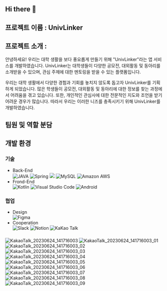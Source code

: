 ## Hi there 👋

## 프로젝트 이름 : UnivLinker


## 프로젝트 소개 :
안녕하세요! 우리는 대학 생활을 보다 풍요롭게 만들기 위해 "UnivLinker"라는 앱 서비스를 개발하였습니다. UnivLinker는 대학생들이 다양한 공모전, 대외활동 및 동아리를 소개받을 수 있으며, 관심 주제에 대한 멘토링을 받을 수 있는 플랫폼입니다.

우리는 대학 생활에서 다양한 경험과 기회를 놓치지 않도록 돕고자 UnivLinker를 기획하게 되었습니다. 많은 학생들이 공모전, 대외활동 및 동아리에 대한 정보를 찾는 과정에서 어려움을 겪고 있습니다. 또한, 개인적인 관심사에 대한 전문적인 지도와 조언을 받기 어려운 경우가 많습니다. 따라서 우리는 이러한 니즈를 충족시키기 위해 UnivLinker를 개발하였습니다.




## 팀원 및 역할 분담


## 개발 환경

### 기술


- Back-End<br>
   <img alt="JAVA" src ="https://img.shields.io/badge/JAVA-C9284D.svg?&style=for-the-badge&logo=java&logoColor=white"/></a> <img alt="Spring" src ="https://img.shields.io/badge/Spring-6DB33F.svg?style=for-the-badge&logo=Spring&logoColor=white"/> <img src="https://img.shields.io/badge/spring boot-6DB33F?style=for-the-badge&logo=spring boot&logoColor=white"> <img alt=" MySQL" src ="https://img.shields.io/badge/MySQL-003545.svg?&style=for-the-badge&logo=MySQL&logoColor=white"/> <img alt="Amazon AWS" src ="https://img.shields.io/badge/Amazon AWS-FF9900.svg?&style=for-the-badge&logo=Amazon AWS&logoColor=white"/>
- Frond-End<br>
   <img alt="Kotlin" src ="https://img.shields.io/badge/Kotlin-7F52FF?&style=for-the-badge&logo=Kotlin&logoColor=white"/>  <img alt="Visual Studio Code" src ="https://img.shields.io/badge/Android Studio-3DDC84?&style=for-the-badge&logo=Android Studio&logoColor=white"/>  <img alt="Android" src ="https://img.shields.io/badge/Android-3DDC84?&style=for-the-badge&logo=Android&logoColor=white"/>


### 협업

- Design<br>
   <img alt="Figma" src ="https://img.shields.io/badge/Figma-F24E1E?&style=for-the-badge&logo=Figma&logoColor=white"/>
- Cooperation <br>
    <img alt="Slack" src ="https://img.shields.io/badge/Slack-4A154B?&style=for-the-badge&logo=Slack&logoColor=white"/>  <img alt="Notion" src ="https://img.shields.io/badge/Notion-000000?&style=for-the-badge&logo=KakaoTalk&logoColor=white"/> <img alt="KaKao Talk" src ="https://img.shields.io/badge/KakaoTalk-FFCD00?&style=for-the-badge&logo=KakaoTalk&logoColor=white"/>

###
![KakaoTalk_20230624_141716003](https://github.com/hufs-hackathon/server/assets/48826098/f3073742-12b9-4719-99ed-e74b82b6c09e)
![KakaoTalk_20230624_141716003_01](https://github.com/hufs-hackathon/server/assets/48826098/c68bead1-0a25-416a-bed2-bc1b900f1f0a)
![KakaoTalk_20230624_141716003_02](https://github.com/hufs-hackathon/server/assets/48826098/91565f23-8db5-4522-a500-d2be4f0dc587)
![KakaoTalk_20230624_141716003_03](https://github.com/hufs-hackathon/server/assets/48826098/f6910ed8-58ed-4a92-b55d-5ccb089406d7)
![KakaoTalk_20230624_141716003_04](https://github.com/hufs-hackathon/server/assets/48826098/0269197b-1566-453c-b573-b9ef97421233)
![KakaoTalk_20230624_141716003_05](https://github.com/hufs-hackathon/server/assets/48826098/2514346d-1291-4488-a658-dbb7f424f48b)
![KakaoTalk_20230624_141716003_06](https://github.com/hufs-hackathon/server/assets/48826098/f2715277-f132-4a58-bfa7-98a8e800646b)
![KakaoTalk_20230624_141716003_07](https://github.com/hufs-hackathon/server/assets/48826098/729ebdc9-9f3b-4f90-9c68-a7b5d76e60d6)
![KakaoTalk_20230624_141716003_08](https://github.com/hufs-hackathon/server/assets/48826098/7c11b14d-d002-42a4-af4e-8723d71a0877)
![KakaoTalk_20230624_141716003_09](https://github.com/hufs-hackathon/server/assets/48826098/749e95e4-43bc-4d2d-b2d0-3e84073e62e5)
